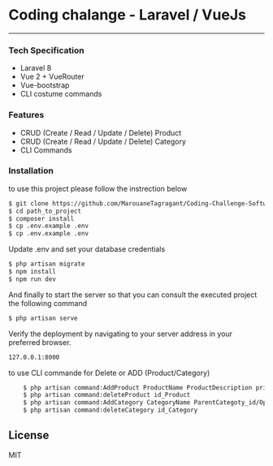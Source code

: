 # Coding chalange - Laravel / VueJs
---
### Tech Specification

  - Laravel 8
  - Vue 2 + VueRouter
  - Vue-bootstrap
  - CLI costume commands

### Features

  - CRUD (Create / Read / Update / Delete) Product 
  - CRUD (Create / Read / Update / Delete) Category
  - CLI Commands

### Installation

to use this project please follow the instrection below

```sh
$ git clone https://github.com/MarouaneTagragant/Coding-Challenge-Software-Engineer-application-by-Marouane-Ait-Tigargant.git
$ cd path_to_project
$ composer install
$ cp .env.example .env
$ cp .env.example .env
```
Update .env and set your database credentials

```sh
$ php artisan migrate
$ npm install
$ npm run dev
```
And finally to start the server so that you can consult the executed project the following command
```sh
$ php artisan serve
```
Verify the deployment by navigating to your server address in your preferred browser.
```sh
127.0.0.1:8000
```

to use CLI commande for Delete or ADD (Product/Category)
```sh
    $ php artisan command:AddProduct ProductName ProductDescription price category_id path_img
    $ php artisan command:deleteProduct id_Product
    $ php artisan command:AddCategory CategoryName ParentCategoty_id/Optionelle
    $ php artisan command:deleteCategory id_Category
```

License
----

MIT